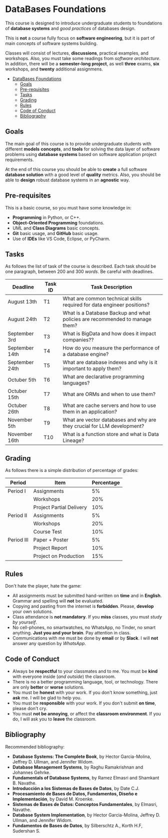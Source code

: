 # DataBases Foundations

This course is designed to introduce undergraduate students to foundations of __database systems__ and _good practices_ of databases design.

This is __not__ a course fully focus on __software engineering__, 
but it is part of main concepts of software systems building.

Classes will consist of lectures, __discussions__, practical examples, and workshops. Also, you must take some readings from _software architecture_. In addition, there will be a __semester-long project__, as well __three__ exams, __six__ workshops, and __twenty__ additional assignmens.

- [DataBases Foundations](#databases-foundations)
  - [Goals](#goals)
  - [Pre-requisites](#pre-requisites)
  - [Tasks](#tasks)
  - [Grading](#grading)
  - [Rules](#rules)
  - [Code of Conduct](#code-of-conduct)
  - [Bibliography](#bibliography)

## Goals

The main goal of this course is to provide undergraduate students with different __models__ __concepts__, and __tools__ for solving the data layer of software problems using __database systems__ based on software application project requirements.
  
At the end of this course you should be able to __create__ a full software __database solution__ with a good level of __quality__ metrics. Also, you should be able to __design__ robust database systems in an __agnostic__ way.

## Pre-requisites

This is a basic course, so you must have some knowledge in:

- __Programming__ in Python, or C++.
- __Object-Oriented Programming__ foundations.
- UML and __Class Diagrams__ basic concepts.
- __Git__ basic usage, and __GitHub__ basic usage.
- Use of __IDEs__ like VS Code, Eclipse, or PyCharm.

## Tasks

As follows the list of task of the course is described. Each task should be one paragraph, between $200$ and $300$ _words_. Be careful with deadlines.

| Deadline       | Task ID |   Task Description                                                            |
| -------------- | ------- |   --------------------------------------------------------------------------- |
| August 13th    | T1      |   What are common technical skills required for data engineer positions?      |
| August 24th    | T2      |   What is a Database Backup and what policies are recommended to manage them? |
| September 3rd  | T3      |   What is BigData and how does it impact companies??                          |
| September 14th | T4      |   How do you measure the performance of a database engine?                    |
| September 24th | T5      |   What are database indexes and why is it important to apply them?            |
| Octuber 5th    | T6      |   What are declarative programming languages?                                 |
| Octuber 15th   | T7      |   What are ORMs and when to use them?                                         |
| Octuber 26th   | T8      |   What are cache servers and how to use them in an application?               |
| November 5th   | T9      |   What are vector databases and why are they crucial for LLM development?     |
| November 16th  | T10     |   What is a function store and what is Data Lineage?                          |

## Grading

As follows there is a simple distribution of percentage of grades:


| Period    | Item                     | Percentage |
| --------- | ------------------------ | ---------- |
| Period I  | Assignments              |  5%        |
|           | Workshops                | 20%        |
|           | Project Partial Delivery | 10%        |
| Period II | Assignments              |  5%        |
|           | Workshops                | 20%        |
|           | Course Test              | 10%        |
| Period III| Paper + Poster           | 5%         |
|           | Project Report           | 10%        |
|           | Project on Production    | 15%        |

## Rules

Don't hate the player, hate the game:

- All assignments must be submitted hand-written on __time__ and in __English__. Grammar and spelling will __not__ be evaluated.
- Copying and pasting from the internet is __forbidden__. Please, __develop__ your own solutions.
- Class attendance is __not mandatory__. If you __miss__ classes, you must _study by yourself_.
- No cell-phones, no smartwatches, no WhatsApp, no Tinder, no smart anything. __Just you and your brain__. Pay attention in class.
- Communications with me must be done by __email__ or by __Slack__. I will __not__ answer any question by _WhatsApp_.

## Code of Conduct

- Always be __respectful__ to your classmates and to me. You must be __kind__ with everyone inside (_and outside_) the classroom.
- There is no a better programming language, tool, or technology. There are only __better__ or __worse__ solutions.
- You must be __honest__ with your work. If you don't know something, just __ask__ me. I will be glad to help you.
- You must be __responsible__ with your work. If you don't submit __on time__, please don't cry.
- You must __not be annoying__, or affect the __classroom environment__. If you do, I will ask you to __leave__ the classroom.

## Bibliography

Recommended bibliography:

- __Database Systems: The Complete Book__, by Hector Garcia-Molina, Jeffrey D. Ullman, and Jennifer Widom.
- __Database Management Systems__, by Raghu Ramakrishnan and Johannes Gehrke.
- __Fundamentals of Database Systems__, by Ramez Elmasri and Shamkant B. Navathe.
- __Introducción a los Sistemas de Bases de Datos__, by Date C.J.
- __Procesamiento de Bases de Datos, Fundamentos, Diseño e Implementación__, by David M. Kroenke.
- __Sistemas de Bases de Datos: Conceptos Fundamentales__, by Elmasri, Navathe.
- __Database System Implementation__, by Hector Garcia-Molina, Jeffrey D. Ullman, and Jennifer Widom.
- __Fundamentos de Bases de Datos__, by Silberschtz A., Korth H.F, Sudershan S.